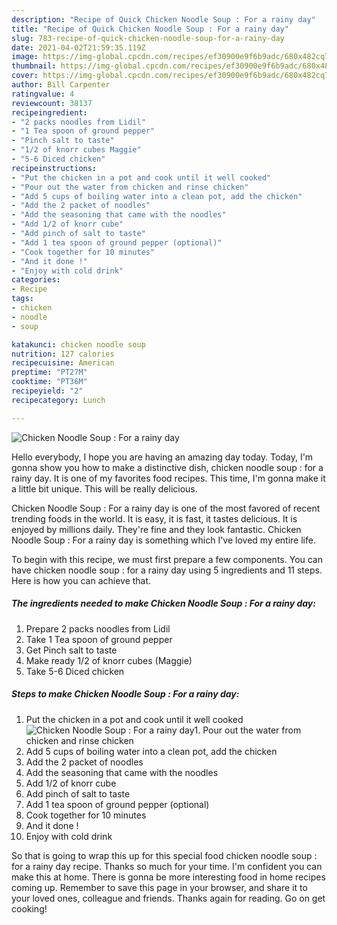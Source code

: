 ```yaml
---
description: "Recipe of Quick Chicken Noodle Soup : For a rainy day"
title: "Recipe of Quick Chicken Noodle Soup : For a rainy day"
slug: 783-recipe-of-quick-chicken-noodle-soup-for-a-rainy-day
date: 2021-04-02T21:59:35.119Z
image: https://img-global.cpcdn.com/recipes/ef30900e9f6b9adc/680x482cq70/chicken-noodle-soup-for-a-rainy-day-recipe-main-photo.jpg
thumbnail: https://img-global.cpcdn.com/recipes/ef30900e9f6b9adc/680x482cq70/chicken-noodle-soup-for-a-rainy-day-recipe-main-photo.jpg
cover: https://img-global.cpcdn.com/recipes/ef30900e9f6b9adc/680x482cq70/chicken-noodle-soup-for-a-rainy-day-recipe-main-photo.jpg
author: Bill Carpenter
ratingvalue: 4
reviewcount: 38137
recipeingredient:
- "2 packs noodles from Lidil"
- "1 Tea spoon of ground pepper"
- "Pinch salt to taste"
- "1/2 of knorr cubes Maggie"
- "5-6 Diced chicken"
recipeinstructions:
- "Put the chicken in a pot and cook until it well cooked"
- "Pour out the water from chicken and rinse chicken"
- "Add 5 cups of boiling water into a clean pot, add the chicken"
- "Add the 2 packet of noodles"
- "Add the seasoning that came with the noodles"
- "Add 1/2 of knorr cube"
- "Add pinch of salt to taste"
- "Add 1 tea spoon of ground pepper (optional)"
- "Cook together for 10 minutes"
- "And it done !"
- "Enjoy with cold drink"
categories:
- Recipe
tags:
- chicken
- noodle
- soup

katakunci: chicken noodle soup 
nutrition: 127 calories
recipecuisine: American
preptime: "PT27M"
cooktime: "PT36M"
recipeyield: "2"
recipecategory: Lunch

---
```



![Chicken Noodle Soup : For a rainy day](https://img-global.cpcdn.com/recipes/ef30900e9f6b9adc/680x482cq70/chicken-noodle-soup-for-a-rainy-day-recipe-main-photo.jpg)

Hello everybody, I hope you are having an amazing day today. Today, I'm gonna show you how to make a distinctive dish, chicken noodle soup : for a rainy day. It is one of my favorites food recipes. This time, I'm gonna make it a little bit unique. This will be really delicious.



Chicken Noodle Soup : For a rainy day is one of the most favored of recent trending foods in the world. It is easy, it is fast, it tastes delicious. It is enjoyed by millions daily. They're fine and they look fantastic. Chicken Noodle Soup : For a rainy day is something which I've loved my entire life.


To begin with this recipe, we must first prepare a few components. You can have chicken noodle soup : for a rainy day using 5 ingredients and 11 steps. Here is how you can achieve that.

<!--inarticleads1-->

##### The ingredients needed to make Chicken Noodle Soup : For a rainy day:

1. Prepare 2 packs noodles from Lidil
1. Take 1 Tea spoon of ground pepper
1. Get Pinch salt to taste
1. Make ready 1/2 of knorr cubes (Maggie)
1. Take 5-6 Diced chicken




<!--inarticleads2-->

##### Steps to make Chicken Noodle Soup : For a rainy day:

1. Put the chicken in a pot and cook until it well cooked
<img src="https://img-global.cpcdn.com/steps/0a64698398b0f8ad/160x128cq70/chicken-noodle-soup-for-a-rainy-day-recipe-step-1-photo.jpg" alt="Chicken Noodle Soup : For a rainy day">1. Pour out the water from chicken and rinse chicken
1. Add 5 cups of boiling water into a clean pot, add the chicken
1. Add the 2 packet of noodles
1. Add the seasoning that came with the noodles
1. Add 1/2 of knorr cube
1. Add pinch of salt to taste
1. Add 1 tea spoon of ground pepper (optional)
1. Cook together for 10 minutes
1. And it done !
1. Enjoy with cold drink




So that is going to wrap this up for this special food chicken noodle soup : for a rainy day recipe. Thanks so much for your time. I'm confident you can make this at home. There is gonna be more interesting food in home recipes coming up. Remember to save this page in your browser, and share it to your loved ones, colleague and friends. Thanks again for reading. Go on get cooking!
